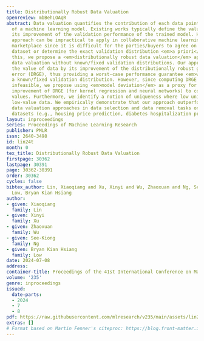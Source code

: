 ```yaml
---
title: Distributionally Robust Data Valuation
openreview: mbBehLOAqR
abstract: Data valuation quantifies the contribution of each data point to the performance
  of a machine learning model. Existing works typically define the value of data by
  its improvement of the validation performance of the trained model. However, this
  approach can be impractical to apply in collaborative machine learning and data
  marketplace since it is difficult for the parties/buyers to agree on a common validation
  dataset or determine the exact validation distribution <em>a priori</em>. To address
  this, we propose a <em>distributionally robust data valuation</em> approach to perform
  data valuation without known/fixed validation distributions. Our approach defines
  the value of data by its improvement of the distributionally robust generalization
  error (DRGE), thus providing a worst-case performance guarantee <em>without</em>
  a known/fixed validation distribution. However, since computing DRGE directly is
  infeasible, we propose using <em>model deviation</em> as a proxy for the marginal
  improvement of DRGE (for kernel regression and neural networks) to compute data
  values. Furthermore, we identify a notion of uniqueness where low uniqueness characterizes
  low-value data. We empirically demonstrate that our approach outperforms existing
  data valuation approaches in data selection and data removal tasks on real-world
  datasets (e.g., housing price prediction, diabetes hospitalization prediction).
layout: inproceedings
series: Proceedings of Machine Learning Research
publisher: PMLR
issn: 2640-3498
id: lin24t
month: 0
tex_title: Distributionally Robust Data Valuation
firstpage: 30362
lastpage: 30391
page: 30362-30391
order: 30362
cycles: false
bibtex_author: Lin, Xiaoqiang and Xu, Xinyi and Wu, Zhaoxuan and Ng, See-Kiong and
  Low, Bryan Kian Hsiang
author:
- given: Xiaoqiang
  family: Lin
- given: Xinyi
  family: Xu
- given: Zhaoxuan
  family: Wu
- given: See-Kiong
  family: Ng
- given: Bryan Kian Hsiang
  family: Low
date: 2024-07-08
address:
container-title: Proceedings of the 41st International Conference on Machine Learning
volume: '235'
genre: inproceedings
issued:
  date-parts:
  - 2024
  - 7
  - 8
pdf: https://raw.githubusercontent.com/mlresearch/v235/main/assets/lin24t/lin24t.pdf
extras: []
# Format based on Martin Fenner's citeproc: https://blog.front-matter.io/posts/citeproc-yaml-for-bibliographies/
---
```

